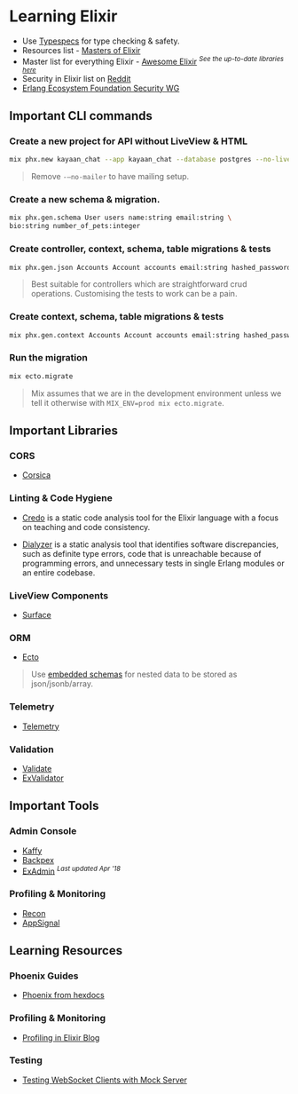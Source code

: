 # Learning Elixir

- Use [Typespecs](https://hexdocs.pm/elixir/1.12/typespecs.html) for type checking & safety.
- Resources list - [Masters of Elixir](https://github.com/abreujp/masters-of-elixir)
- Master list for everything Elixir - [Awesome Elixir](https://github.com/h4cc/awesome-elixir) <sup><i>See the up-to-date libraries [here](https://awsm-elixir.rubybox.dev)</i></sup>
-  Security in Elixir list on [Reddit](https://www.reddit.com/r/elixir/comments/1hg26n0/comment/m2k7rce/?utm_source=share&utm_medium=web3x&utm_name=web3xcss&utm_term=1&utm_content=share_button)
- [Erlang Ecosystem Foundation Security WG](https://erlef.github.io/security-wg/)

## Important CLI commands
### Create a new project for API without LiveView & HTML
```bash
mix phx.new kayaan_chat --app kayaan_chat --database postgres --no-live --no-assets --no-html --binary-id --no-esbuild --no-gettext --no-tailwind --no-mailer
```
> Remove `-—no-mailer` to have mailing setup.


### Create a new schema & migration.
```bash
mix phx.gen.schema User users name:string email:string \
bio:string number_of_pets:integer
```

### Create controller, context, schema, table migrations & tests
```bash
mix phx.gen.json Accounts Account accounts email:string hashed_password:string
```
> Best suitable for controllers which are straightforward crud operations. Customising the tests to work can be a pain.

### Create context, schema, table migrations & tests
```bash
mix phx.gen.context Accounts Account accounts email:string hashed_password:string
```

### Run the migration
```bash
mix ecto.migrate
```
> Mix assumes that we are in the development environment unless we tell it otherwise with `MIX_ENV=prod mix ecto.migrate`.


## Important Libraries
### CORS
- [Corsica](https://hexdocs.pm/corsica/Corsica.html)


### Linting & Code Hygiene
- [Credo](https://github.com/rrrene/credo) is a static code analysis tool for the Elixir language with a focus on teaching and code consistency.

- [Dialyzer](https://www.erlang.org/doc/apps/dialyzer/dialyzer.html)
 is a static analysis tool that identifies software discrepancies, such as definite type errors, code that is unreachable because of programming errors, and unnecessary tests in single Erlang modules or an entire codebase.

 ### LiveView Components
 - [Surface](https://hexdocs.pm/surface/Surface.html)

### ORM
- [Ecto](https://hexdocs.pm/ecto)
> Use [embedded schemas](https://hexdocs.pm/ecto/embedded-schemas.html) for nested data to be stored as json/jsonb/array.

### Telemetry
- [Telemetry](https://hexdocs.pm/telemetry/readme.html)

### Validation
- [Validate](https://hexdocs.pm/validate/readme.html)
- [ExValidator](https://github.com/vic/ex_validator)


## Important Tools
### Admin Console
- [Kaffy](https://github.com/kaffeins/kaffy)
- [Backpex](https://github.com/naymspace/backpex)
- [ExAdmin](https://github.com/smpallen99/ex_admin) <sup><i>Last updated Apr '18</i></sup>

### Profiling & Monitoring
- [Recon](https://ferd.github.io/recon/overview.html)
- [AppSignal](https://docs.appsignal.com/elixir)

## Learning Resources
### Phoenix Guides
- [Phoenix from hexdocs](https://hexdocs.pm/phoenix)

### Profiling & Monitoring
- [Profiling in Elixir Blog](https://pulkitgoyal.in/profiling-in-elixir)

### Testing
- [Testing WebSocket Clients with Mock Server](https://pulkitgoyal.in/testing-websocket-clients-in-elixir-with-a-mock-server)
